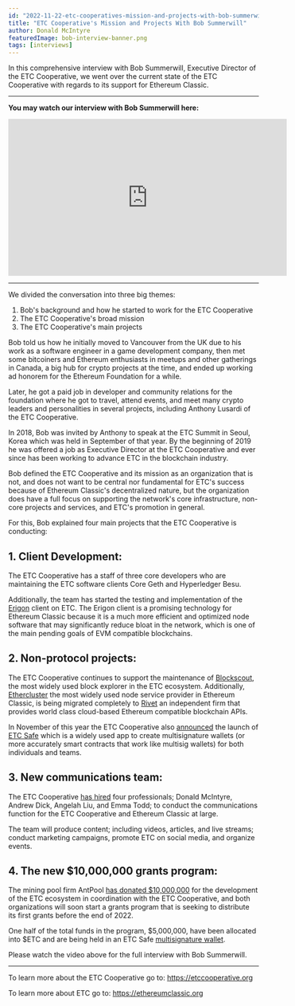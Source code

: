 ```yaml
---
id: "2022-11-22-etc-cooperatives-mission-and-projects-with-bob-summerwill-en"
title: "ETC Cooperative's Mission and Projects With Bob Summerwill"
author: Donald McIntyre
featuredImage: bob-interview-banner.png
tags: [interviews]
---
```


In this comprehensive interview with Bob Summerwill, Executive Director of the ETC Cooperative, we went over the current state of the ETC Cooperative with regards to its support for Ethereum Classic.

---
**You may watch our interview with Bob Summerwill here:**

<iframe width="560" height="315" src="https://www.youtube.com/embed/cbZ6mZKduD4" title="YouTube video player" frameborder="0" allow="accelerometer; autoplay; clipboard-write; encrypted-media; gyroscope; picture-in-picture" allowfullscreen></iframe>

---

We divided the conversation into three big themes:

1. Bob's background and how he started to work for the ETC Cooperative 
2. The ETC Cooperative's broad mission  
3. The ETC Cooperative's main projects

Bob told us how he initially moved to Vancouver from the UK due to his work as a software engineer in a game development company, then met some bitcoiners and Ethereum enthusiasts in meetups and other gatherings in Canada, a big hub for crypto projects at the time, and ended up working ad honorem for the Ethereum Foundation for a while.

Later, he got a paid job in developer and community relations for the foundation where he got to travel, attend events, and meet many crypto leaders and personalities in several projects, including Anthony Lusardi of the ETC Cooperative.

In 2018, Bob was invited by Anthony to speak at the ETC Summit in Seoul, Korea which was held in September of that year. By the beginning of 2019 he was offered a job as Executive Director at the ETC Cooperative and ever since has been working to advance ETC in the blockchain industry.

Bob defined the ETC Cooperative and its mission as an organization that is not, and does not want to be central nor fundamental for ETC's success because of Ethereum Classic's decentralized nature, but the organization does have a full focus on supporting the network's core infrastructure, non-core projects and services, and ETC's promotion in general.

For this, Bob explained four main projects that the ETC Cooperative is conducting: 

## 1. Client Development:

The ETC Cooperative has a staff of three core developers who are maintaining the ETC software clients Core Geth and Hyperledger Besu.

Additionally, the team has started the testing and implementation of the [Erigon](https://github.com/ledgerwatch/erigon) client on ETC. The Erigon client is a promising technology for Ethereum Classic because it is a much more efficient and optimized node software that may significantly reduce bloat in the network, which is one of the main pending goals of EVM compatible blockchains.

## 2. Non-protocol projects: 

The ETC Cooperative continues to support the maintenance of [Blockscout](https://blockscout.com/etc/mainnet/), the most widely used block explorer in the ETC ecosystem. Additionally, [Ethercluster](https://ethercluster.com/) the most widely used node service provider in Ethereum Classic, is being migrated completely to [Rivet](https://rivet.cloud/) an independent firm that provides world class cloud-based Ethereum compatible blockchain APIs.

In November of this year the ETC Cooperative also [announced](https://etccooperative.org/posts/2022-11-09-ethereum-classic-safe-multisig-wallet-review-en) the launch of [ETC Safe](https://multisig.etccooperative.org/app/welcome) which is a widely used app to create multisignature wallets (or more accurately smart contracts that work like multisig wallets) for both individuals and teams.

## 3. New communications team:

The ETC Cooperative [has hired](https://etccooperative.org/posts/2022-11-15-announcing-the-new-etc-cooperative-communications-team-en) four professionals; Donald McIntyre, Andrew Dick, Angelah Liu, and Emma Todd; to conduct the communications function for the ETC Cooperative and Ethereum Classic at large.

The team will produce content; including videos, articles, and live streams; conduct marketing campaigns, promote ETC on social media, and organize events.

## 4. The new $10,000,000 grants program:

The mining pool firm AntPool [has donated $10,000,000](https://www.coindesk.com/business/2022/07/26/antpool-supports-ethereum-classic-ecosystem-with-10m-investment/) for the development of the ETC ecosystem in coordination with the ETC Cooperative, and both organizations will soon start a grants program that is seeking to distribute its first grants before the end of 2022.

One half of the total funds in the program, $5,000,000, have been allocated into $ETC and are being held in an ETC Safe [multisignature wallet](https://blockscout.com/etc/mainnet/address/0x3db3D728B8783656b83c3cB8eDc1481eC3c62f82).

Please watch the video above for the full interview with Bob Summerwill.

--- 

To learn more about the ETC Cooperative go to: https://etccooperative.org  

To learn more about ETC go to: https://ethereumclassic.org
